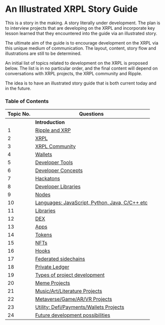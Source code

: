 # An Illustrated XRPL Story Guide
This is a story in the making. A story literally under development.
The plan is to interview projects that are developing on the XRPL and incorporate key lesson learned that they encountered into the guide via an illustrated story.  

The ultimate aim of the guide is to encourage development on the XRPL via this unique medium of communication.
The layout, content, story flow and illustrations are still to be determined.

An initial list of topics related to development on the XRPL is proposed below.  The list is in no particular order, and the final content will depend on conversations with XRPL projects, the XRPL community and Ripple. 

The idea is to have an illustrated story guide that is both current today and in the future.

### Table of Contents

| Topic No. | Questions |
| --- | --------- |
|  | **Introduction** |
|1 | [Ripple and XRP](#Ripple) |
|2 | [XRPL](#xrpl-features) |
|3 | [XRPL Community](#xrpl-community) |
|4 | [Wallets](#wallet) |
|5 | [Developer Tools](#xrpl-tools) |
|6 | [Developer Concepts](#xrpl-concepts) |
|7 | [Hackatons](#xrpl-hackaton) |
|8 | [Developer Libraries](#xrpl-developer) |
|9 | [Nodes](#how-to-run-xrpl-node) |
|10 | [Languages: JavaScript, Python, Java, C/C++ etc](#xrpl-languages-guide) |
|11 | [Libraries](#xrpl-libraries) |
|12 | [DEX](#xrpl-dex) |
|13 | [Apps](#xrpl-apps) |
|14 | [Tokens](#xrpl-tokens)
|15 | [NFTs](#xrpl-nfts) |
|16 | [Hooks](#xrpl-hooks) |
|17 | [Federated sidechains](#xrpl-sidechains) |
|18 | [Private Ledger](#xrpl-private) |
|19 | [Types of project development](#xrpl-projects) |
|20 | [Meme Projects](#xrpl-projects-1) |
|21 | [Music/Art/Literature Projects](#xrpl-projects-2) |
|22 | [Metaverse/Game/AR/VR Projects](#xrpl-projects-3) |
|23 | [Utility: Defi/Payments/Wallets Projects](#xrpl-projects-4) |
|24 | [Future development possibilities](#xrpl-future)|
